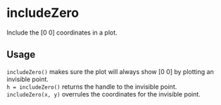 # includeZero

Include the [0 0] coordinates in a plot.

## Usage

`includeZero()` makes sure the plot will always show [0 0] by plotting an invisible point.  
`h = includeZero()` returns the handle to the invisible point.  
`includeZero(x, y)` overrules the coordinates for the invisible point.
